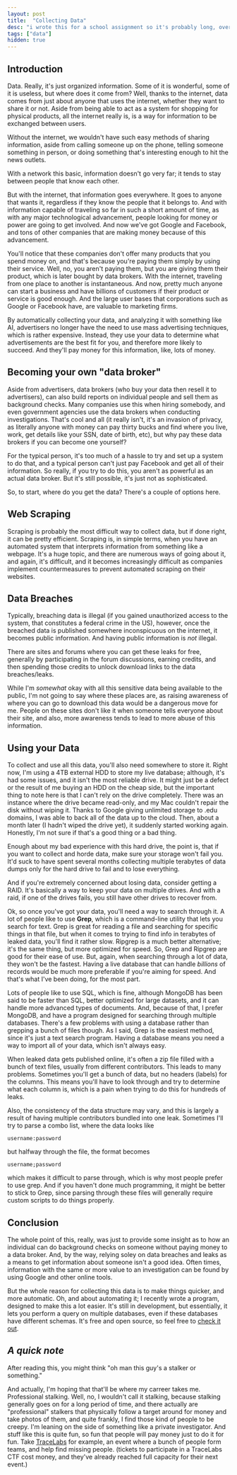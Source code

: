 ```yaml
---
layout: post
title:  "Collecting Data"
desc: "i wrote this for a school assignment so it's probably long, overstretched, and boring."
tags: ["data"]
hidden: true
---
```

## Introduction

Data. Really, it's just organized information. Some of it is wonderful, some of it is useless, but where does it come from? Well, thanks to the internet, data comes from just about anyone that uses the internet, whether they want to share it or not. Aside from being able to act as a system for shopping for physical products, all the internet really is, is a way for information to be exchanged between users.

Without the internet, we wouldn't have such easy methods of sharing information, aside from calling someone up on the phone, telling someone something in person, or doing something that's interesting enough to hit the news outlets.

With a network this basic, information doesn't go very far; it tends to stay between people that know each other.

But with the internet, that information goes everywhere. It goes to anyone that wants it, regardless if they know the people that it belongs to. And with information capable of traveling so far in such a short amount of time, as with any major technological advancement, people looking for money or power are going to get involved. And now we've got Google and Facebook, and tons of other companies that are making money because of this advancement.

You'll notice that these companies don't offer many products that you spend money on, and that's because you're paying them simply by using their service. Well, no, you aren't paying them, but you are giving them their product, which is later bought by data brokers. With the internet, traveling from one place to another is instantaneous. And now, pretty much anyone can start a business and have billions of customers if their product or service is good enough. And the large user bases that corporations such as Google or Facebook have, are valuable to marketing firms.

By automatically collecting your data, and analyzing it with something like AI, advertisers no longer have the need to use mass advertising techniques, which is rather expensive. Instead, they use your data to determine what advertisements are the best fit for you, and therefore more likely to succeed. And they'll pay money for this information, like, lots of money.

## Becoming your own "data broker"

Aside from advertisers, data brokers (who buy your data then resell it to advertisers), can also build reports on individual people and sell them as background checks. Many companies use this when hiring somebody, and even government agencies use the data brokers when conducting investigations.
That's cool and all (it really isn't, it's an invasion of privacy, as literally anyone with money can pay thirty bucks and find where you live, work, get details like your SSN, date of birth, etc), but why pay these data brokers if you can become one yourself?

For the typical person, it's too much of a hassle to try and set up a system to do that, and a typical person can't just pay Facebook and get all of their information. So really, if you try to do this, you aren't as powerful as an actual data broker. But it's still possible, it's just not as sophisticated.

So, to start, where do you get the data? There's a couple of options here.

## Web Scraping

Scraping is probably the most difficult way to collect data, but if done right, it can be pretty efficient. Scraping is, in simple terms, when you have an automated system that interprets information from something like a webpage. It's a huge topic, and there are numerous ways of going about it, and again, it's difficult, and it becomes increasingly difficult as companies implement countermeasures to prevent automated scraping on their websites.

## Data Breaches

Typically, breaching data is illegal (if you gained unauthorized access to the system, that constitutes a federal crime in the US), however, once the breached data is published somewhere inconspicuous on the internet, it becomes public information. And having public information is *not* illegal.

There are sites and forums where you can get these leaks for free, generally by participating in the forum discussions, earning credits, and then spending those credits to unlock download links to the data breaches/leaks.

While I'm *somewhat* okay with all this sensitive data being available to the public, I'm not going to say where these places are, as raising awareness of where you can go to download this data would be a dangerous move for me. People on these sites don't like it when someone tells everyone about their site, and also, more awareness tends to lead to more abuse of this information.

## Using your Data

To collect and use all this data, you'll also need somewhere to store it. Right now, I'm using a 4TB external HDD to store my live database; although, it's had some issues, and it isn't the most reliable drive. It might just be a defect or the result of me buying an HDD on the cheap side, but the important thing to note here is that I can't rely on the drive completely. There was an instance where the drive became read-only, and my Mac couldn't repair the disk without wiping it. Thanks to Google giving unlimited storage to .edu domains, I was able to back all of the data up to the cloud. Then, about a month later (I hadn't wiped the drive yet), it suddenly started working again. Honestly, I'm not sure if that's a good thing or a bad thing.

Enough about my bad experience with this hard drive, the point is, that if you want to collect and horde data, make sure your storage won't fail you. It'd suck to have spent several months collecting multiple terabytes of data dumps only for the hard drive to fail and to lose everything.

And if you're extremely concerned about losing data, consider getting a RAID. It's basically a way to keep your data on multiple drives. And with a raid, if one of the drives fails, you still have other drives to recover from.

Ok, so once you've got your data, you'll need a way to search through it. A lot of people like to use **Grep**, which is a command-line utility that lets you search for text. Grep is great for reading a file and searching for specific things in that file, but when it comes to trying to find info in terabytes of leaked data, you'll find it rather slow. Ripgrep is a much better alternative; it's the same thing, but more optimized for speed. So, Grep and Ripgrep are good for their ease of use. But, again, when searching through a lot of data, they won't be the fastest. Having a live database that can handle *billions* of records would be much more preferable if you're aiming for speed. And that's what I've been doing, for the most part.

Lots of people like to use SQL, which is fine, although MongoDB has been said to be faster than SQL, better optimized for large datasets, and it can handle more advanced types of documents. And, because of that, I prefer MongoDB, and have a program designed for searching through multiple databases. There's a few problems with using a database rather than grepping a bunch of files though. As I said, Grep is the easiest method, since it's just a text search program. Having a database means you need a way to import all of your data, which isn't always easy.

When leaked data gets published online, it's often a zip file filled with a bunch of text files, usually from different contributors. This leads to many problems. Sometimes you'll get a bunch of data, but no headers (labels) for the columns. This means you'll have to look through and try to determine what each column is, which is a pain when trying to do this for hundreds of leaks.

Also, the consistency of the data structure may vary, and this is largely a result of having multiple contributors bundled into one leak. Sometimes I'll try to parse a combo list, where the data looks like
```
username:password
```
but halfway through the file, the format becomes
```
username;password
```
which makes it difficult to parse through, which is why most people prefer to use grep. And if you haven't done much programming, it might be better to stick to Grep, since parsing through these files will generally require custom scripts to do things properly.


## Conclusion

The whole point of this, really, was just to provide some insight as to how an individual can do background checks on someone without paying money to a data broker. And, by the way, relying soley on data breaches and leaks as a means to get information about someone isn't a good idea. Often times, information with the same or more value to an investigation can be found by using Google and other online tools. 

But the whole reason for collecting this data is to make things quicker, and more automatic.
Oh, and about automating it; I recently wrote a program, designed to make this a lot easier. It's still in development, but essentially, it lets you perform a query on multiple databases, even if these databases have different schemas. It's free and open source, so feel free to <a target="_blank" href='https://github.com/TrevorBagels/leakscoop'>check it out</a>.


## *A quick note*

After reading this, you might think "oh man this guy's a stalker or something."

And actually, I'm hoping that that'll be where my carreer takes me. Professional stalking. Well, no, I wouldn't call it stalking, because stalking generally goes on for a long period of time, and there actually are "professional" stalkers that physically follow a target around for money and take photos of them, and quite frankly, I find those kind of people to be creepy. I'm leaning on the side of something like a private investigator. And stuff like this is quite fun, so fun that people will pay money just to do it for fun. Take <a href="https://www.tracelabs.org/" target="_blank">TraceLabs</a> for example, an event where a bunch of people form teams, and help find missing people. (tickets to participate in a TraceLabs CTF cost money, and they've already reached full capacity for their next event.)